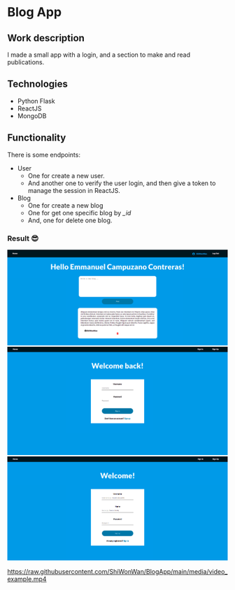 # Blog App

## Work description
 I made a small app with a login, and a section to make and read publications.

## Technologies
- Python Flask
- ReactJS
- MongoDB

## Functionality
There is some endpoints:
- User
    - One for create a new user.
    - And another one to verify the user login, and then give a token to manage the session in ReactJS.
- Blog
  - One for create a new blog
  - One for get one specific blog by *_id*
  - And, one for delete one blog.

### Result :sunglasses:
![Main blog page](https://raw.githubusercontent.com/ShiWonWan/BlogApp/main/media/main_blog_page.png)
![Sign In](https://raw.githubusercontent.com/ShiWonWan/BlogApp/main/media/signin.png)
![Sign Up](https://raw.githubusercontent.com/ShiWonWan/BlogApp/main/media/signup.png)

https://raw.githubusercontent.com/ShiWonWan/BlogApp/main/media/video_example.mp4
